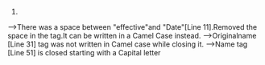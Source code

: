 1. 
-->There was a space between "effective"and "Date"[Line 11].Removed the space in the tag.It can be written in a Camel Case instead.
-->Originalname [Line 31] tag was not written in Camel case while closing it.
-->Name tag [Line 51] is closed starting  with a Capital letter

